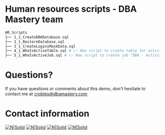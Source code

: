 # Human resources scripts - DBA Mastery team


``` bash
HR_Scripts
├── 1_1_CreateDBADatabase.sql  
├── 2_1_RestoreDatabase.sql  
├── 3_1_CreateLoginsMaskData.sql  
├── 4_1_WhoIsActiveTable.sql # 👉 New script to create table for activity logging job  
├── 5_1_WhoIsActiveJob.sql # 👉 New script to create job "DBA - Activity logging"  
```

# Questions?
If you have questions or comments about this demo, don't hesitate to contact me at <crobles@dbamastery.com>

# Contact information
[![N|Solid](http://dbamastery.com/wp-content/uploads/2018/08/if_twitter_circle_color_107170.png)](https://twitter.com/dbamastery) [![N|Solid](http://dbamastery.com/wp-content/uploads/2018/08/if_github_circle_black_107161.png)](https://github.com/dbamaster) [![N|Solid](http://dbamastery.com/wp-content/uploads/2018/08/if_linkedin_circle_color_107178.png)](https://www.linkedin.com/in/croblesdba/) [![N|Solid](http://dbamastery.com/wp-content/uploads/2018/08/if_browser_1055104.png)](http://dbamastery.com/)
